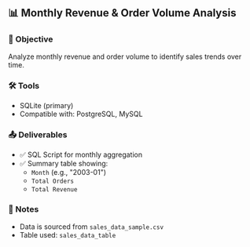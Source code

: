## 📊 Monthly Revenue & Order Volume Analysis

### 📌 Objective
Analyze monthly revenue and order volume to identify sales trends over time.

### 🛠️ Tools
- SQLite (primary)
- Compatible with: PostgreSQL, MySQL

### 📤 Deliverables
- ✅ SQL Script for monthly aggregation
- ✅ Summary table showing:
  - `Month` (e.g., "2003-01")
  - `Total Orders`
  - `Total Revenue`

### 📄 Notes
- Data is sourced from `sales_data_sample.csv`
- Table used: `sales_data_table`

